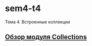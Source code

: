 # sem4-t4
Тема 4. Встроенные коллекции

## [Обзор модуля Collections](https://notebooks.azure.com/EShehovtsova/projects/collections)
